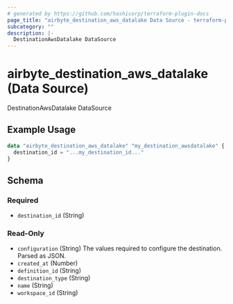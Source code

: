 ```yaml
---
# generated by https://github.com/hashicorp/terraform-plugin-docs
page_title: "airbyte_destination_aws_datalake Data Source - terraform-provider-airbyte"
subcategory: ""
description: |-
  DestinationAwsDatalake DataSource
---
```


# airbyte_destination_aws_datalake (Data Source)

DestinationAwsDatalake DataSource

## Example Usage

```terraform
data "airbyte_destination_aws_datalake" "my_destination_awsdatalake" {
  destination_id = "...my_destination_id..."
}
```

<!-- schema generated by tfplugindocs -->
## Schema

### Required

- `destination_id` (String)

### Read-Only

- `configuration` (String) The values required to configure the destination. Parsed as JSON.
- `created_at` (Number)
- `definition_id` (String)
- `destination_type` (String)
- `name` (String)
- `workspace_id` (String)
